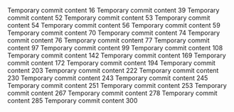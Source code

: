 Temporary commit content 16
Temporary commit content 39
Temporary commit content 52
Temporary commit content 53
Temporary commit content 54
Temporary commit content 56
Temporary commit content 59
Temporary commit content 70
Temporary commit content 74
Temporary commit content 76
Temporary commit content 77
Temporary commit content 97
Temporary commit content 99
Temporary commit content 108
Temporary commit content 142
Temporary commit content 169
Temporary commit content 172
Temporary commit content 194
Temporary commit content 203
Temporary commit content 222
Temporary commit content 230
Temporary commit content 243
Temporary commit content 245
Temporary commit content 251
Temporary commit content 253
Temporary commit content 267
Temporary commit content 278
Temporary commit content 285
Temporary commit content 300
